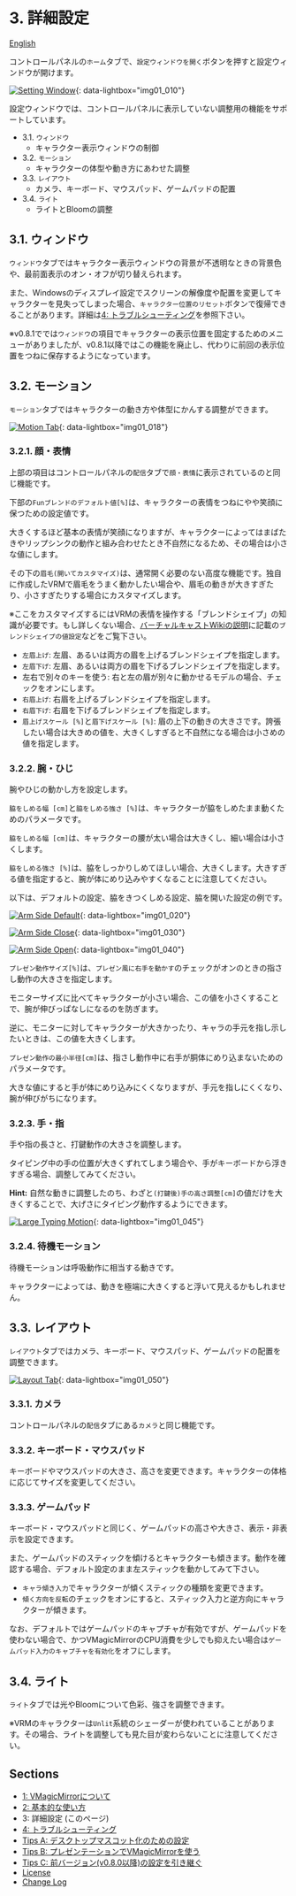 
# 3. 詳細設定

[English](./en_about_settings.html)

コントロールパネルの`ホーム`タブで、`設定ウィンドウを開く`ボタンを押すと設定ウィンドウが開けます。

[![Setting Window](./images/about_settings/img01_010_setting_window.png)](./images/about_settings/img01_010_setting_window.png){: data-lightbox="img01_010"}

設定ウィンドウでは、コントロールパネルに表示していない調整用の機能をサポートしています。

* 3.1. `ウィンドウ`
    - キャラクター表示ウィンドウの制御
* 3.2. `モーション`
    - キャラクターの体型や動き方にあわせた調整
* 3.3. `レイアウト`
    - カメラ、キーボード、マウスパッド、ゲームパッドの配置
* 3.4. `ライト`
    - ライトとBloomの調整


## 3.1. ウィンドウ

`ウィンドウ`タブではキャラクター表示ウィンドウの背景が不透明なときの背景色や、最前面表示のオン・オフが切り替えられます。

また、Windowsのディスプレイ設定でスクリーンの解像度や配置を変更してキャラクターを見失ってしまった場合、`キャラクター位置のリセット`ボタンで復帰できることがあります。詳細は[4: トラブルシューティング](./troubleshooting.html)を参照下さい。

※v0.8.1ででは`ウィンドウ`の項目でキャラクターの表示位置を固定するためのメニューがありましたが、v0.8.1以降ではこの機能を廃止し、代わりに前回の表示位置をつねに保存するようになっています。

## 3.2. モーション

`モーション`タブではキャラクターの動き方や体型にかんする調整ができます。

[![Motion Tab](./images/about_settings/img01_018_motion_tab.png)](./images/about_settings/img01_018_motion_tab.png){: data-lightbox="img01_018"}

### 3.2.1. 顔・表情

上部の項目はコントロールパネルの`配信`タブで`顔・表情`に表示されているのと同じ機能です。

下部の`Funブレンドのデフォルト値[%]`は、キャラクターの表情をつねにやや笑顔に保つための設定値です。

大きくするほど基本の表情が笑顔になりますが、キャラクターによってはまばたきやリップシンクの動作と組み合わせたとき不自然になるため、その場合は小さな値にします。

その下の`眉毛(開いてカスタマイズ)`は、通常開く必要のない高度な機能です。独自に作成したVRMで眉毛をうまく動かしたい場合や、眉毛の動きが大きすぎたり、小さすぎたりする場合にカスタマイズします。

※ここをカスタマイズするにはVRMの表情を操作する「ブレンドシェイプ」の知識が必要です。もし詳しくない場合、[バーチャルキャストWikiの説明](https://virtualcast.jp/wiki/doku.php?id=%E3%83%A2%E3%83%87%E3%83%AB%E4%BD%9C%E6%88%90:%E3%83%96%E3%83%AC%E3%83%B3%E3%83%89%E3%82%B7%E3%82%A7%E3%82%A4%E3%83%97%E8%A8%AD%E5%AE%9A)に記載の`ブレンドシェイプの値設定`などをご覧下さい。

* `左眉上げ`: 左眉、あるいは両方の眉を上げるブレンドシェイプを指定します。
* `左眉下げ`: 左眉、あるいは両方の眉を下げるブレンドシェイプを指定します。
* 左右で別々のキーを使う: 右と左の眉が別々に動かせるモデルの場合、チェックをオンにします。
* `右眉上げ`: 右眉を上げるブレンドシェイプを指定します。
* `右眉下げ`: 右眉を下げるブレンドシェイプを指定します。
* `眉上げスケール [%]`と`眉下げスケール [%]`: 眉の上下の動きの大きさです。誇張したい場合は大きめの値を、大きくしすぎると不自然になる場合は小さめの値を指定します。



### 3.2.2. 腕・ひじ

腕やひじの動かし方を設定します。

`脇をしめる幅 [cm]`と`脇をしめる強さ [%]`は、キャラクターが脇をしめたまま動くためのパラメータです。

`脇をしめる幅 [cm]`は、キャラクターの腰が太い場合は大きくし、細い場合は小さくします。

`脇をしめる強さ [%]`は、脇をしっかりしめてほしい場合、大きくします。大きすぎる値を指定すると、腕が体にめり込みやすくなることに注意してください。

以下は、デフォルトの設定、脇をきつくしめる設定、脇を開いた設定の例です。

[![Arm Side Default](./images/about_settings/img01_020_arm_side_default.png)](./images/about_settings/img01_020_arm_side_default.png){: data-lightbox="img01_020"}

[![Arm Side Close](./images/about_settings/img01_030_arm_side_close.png)](./images/about_settings/img01_030_arm_side_close.png){: data-lightbox="img01_030"}

[![Arm Side Open](./images/about_settings/img01_040_arm_side_open.png)](./images/about_settings/img01_040_arm_side_open.png){: data-lightbox="img01_040"}

`プレゼン動作サイズ[%]`は、`プレゼン風に右手を動かす`のチェックがオンのときの指さし動作の大きさを指定します。

モニターサイズに比べてキャラクターが小さい場合、この値を小さくすることで、腕が伸びっぱなしになるのを防ぎます。

逆に、モニターに対してキャラクターが大きかったり、キャラの手元を指し示したいときは、この値を大きくします。

`プレゼン動作の最小半径[cm]`は、指さし動作中に右手が胴体にめり込まないためのパラメータです。

大きな値にすると手が体にめり込みにくくなりますが、手元を指しにくくなり、腕が伸びがちになります。


### 3.2.3. 手・指

手や指の長さと、打鍵動作の大きさを調整します。

タイピング中の手の位置が大きくずれてしまう場合や、手がキーボードから浮きすぎる場合、調整してみてください。

**Hint:** 自然な動きに調整したのち、わざと`(打鍵後)手の高さ調整[cm]`の値だけを大きくすることで、大げさにタイピング動作するようにできます。

[![Large Typing Motion](./images/about_settings/img01_045_large_type_motion.png)](./images/about_settings/img01_045_large_type_motion.png){: data-lightbox="img01_045"}


### 3.2.4. 待機モーション

待機モーションは呼吸動作に相当する動きです。

キャラクターによっては、動きを極端に大きくすると浮いて見えるかもしれません。


## 3.3. レイアウト

`レイアウト`タブではカメラ、キーボード、マウスパッド、ゲームパッドの配置を調整できます。

[![Layout Tab](./images/about_settings/img01_050_layout_tab.png)](./images/about_settings/img01_050_layout_tab.png){: data-lightbox="img01_050"}

### 3.3.1. カメラ

コントロールパネルの`配信`タブにある`カメラ`と同じ機能です。

### 3.3.2. キーボード・マウスパッド

キーボードやマウスパッドの大きさ、高さを変更できます。キャラクターの体格に応じてサイズを変更してください。

### 3.3.3. ゲームパッド

キーボード・マウスパッドと同じく、ゲームパッドの高さや大きさ、表示・非表示を設定できます。

また、ゲームパッドのスティックを傾けるとキャラクターも傾きます。動作を確認する場合、デフォルト設定のまま左スティックを動かしてみて下さい。

* `キャラ傾き入力`でキャラクターが傾くスティックの種類を変更できます。
* `傾く方向を反転`のチェックをオンにすると、スティック入力と逆方向にキャラクターが傾きます。

なお、デフォルトではゲームパッドのキャプチャが有効ですが、ゲームパッドを使わない場合で、かつVMagicMirrorのCPU消費を少しでも抑えたい場合は`ゲームパッド入力のキャプチャを有効化`をオフにします。


## 3.4. ライト

`ライト`タブでは光やBloomについて色彩、強さを調整できます。

※VRMのキャラクターは`Unlit`系統のシェーダーが使われていることがあります。その場合、ライトを調整しても見た目が変わらないことに注意してください。


## Sections

* [1: VMagicMirrorについて](./index.html)
* [2: 基本的な使い方](./get_started.html)
* 3: 詳細設定 (このページ)
* [4: トラブルシューティング](./troubleshooting.html)
* [Tips A: デスクトップマスコット化のための設定](./tips_desktop_mascot.html)
* [Tips B: プレゼンテーションでVMagicMirrorを使う](./tips_presentation.html)
* [Tips C: 前バージョン(v0.8.0以降)の設定を引き継ぐ](./tips_load_prev_setting.html)
* [License](./about_license.html)
* [Change Log](./changelog.html)
